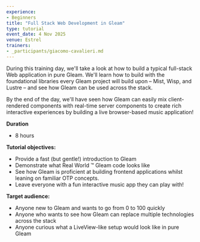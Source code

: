 ```yaml
---
experience:
- Beginners
title: "Full Stack Web Development in Gleam"
type: tutorial
event_date: 4 Nov 2025
venue: Estrel
trainers:
- _participants/giacomo-cavalieri.md
---
```

During this training day, we'll take a look at how to build a typical full-stack Web application in pure Gleam. We'll learn how to build with the foundational libraries every Gleam project will build upon – Mist, Wisp, and Lustre – and see how Gleam can be used across the stack.

By the end of the day, we'll have seen how Gleam can easily mix client-rendered components with real-time server components to create rich interactive experiences by building a live browser-based music application!

**Duration**
* 8 hours

**Tutorial objectives:**
* Provide a fast (but gentle!) introduction to Gleam
* Demonstrate what Real World ™️ Gleam code looks like
* See how Gleam is proficient at building frontend applications whilst leaning on familiar OTP concepts.
* Leave everyone with a fun interactive music app they can play with!

**Target audience:**
* Anyone new to Gleam and wants to go from 0 to 100 quickly
* Anyone who wants to see how Gleam can replace multiple technologies across the stack
* Anyone curious what a LiveView-like setup would look like in pure Gleam

